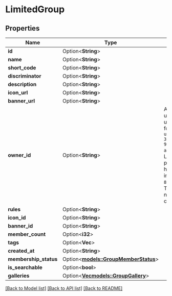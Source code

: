 # LimitedGroup

## Properties

Name | Type | Description | Notes
------------ | ------------- | ------------- | -------------
**id** | Option<**String**> |  | [optional]
**name** | Option<**String**> |  | [optional]
**short_code** | Option<**String**> |  | [optional]
**discriminator** | Option<**String**> |  | [optional]
**description** | Option<**String**> |  | [optional]
**icon_url** | Option<**String**> |  | [optional]
**banner_url** | Option<**String**> |  | [optional]
**owner_id** | Option<**String**> | A users unique ID, usually in the form of `usr_c1644b5b-3ca4-45b4-97c6-a2a0de70d469`. Legacy players can have old IDs in the form of `8JoV9XEdpo`. The ID can never be changed. | [optional]
**rules** | Option<**String**> |  | [optional]
**icon_id** | Option<**String**> |  | [optional]
**banner_id** | Option<**String**> |  | [optional]
**member_count** | Option<**i32**> |  | [optional]
**tags** | Option<**Vec<String>**> |   | [optional]
**created_at** | Option<**String**> |  | [optional]
**membership_status** | Option<[**models::GroupMemberStatus**](GroupMemberStatus.md)> |  | [optional]
**is_searchable** | Option<**bool**> |  | [optional]
**galleries** | Option<[**Vec<models::GroupGallery>**](GroupGallery.md)> |   | [optional]

[[Back to Model list]](../README.md#documentation-for-models) [[Back to API list]](../README.md#documentation-for-api-endpoints) [[Back to README]](../README.md)


